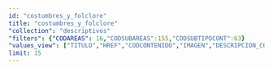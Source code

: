 ```yaml
---
id: "costumbres_y_folclore"
title: "costumbres_y_folclore"
"collection": "descriptivos"
"filters": {"CODAREAS": 16,"CODSUBAREAS":155,"CODSUBTIPOCONT":63}
"values_view": ["TITULO","HREF","CODCONTENIDO","IMAGEN","DESCRIPCION_COMUN","TEXTO","RECURSOS","CONTENIDOS_RELACIONADOS"]
limit: 15
---
```

<app-tab-bar></app-tab-bar>
<app-paginator-browser >
    <div flex="100"  ng-class="{'end': $last}" ng-repeat="card in elements()">
        <app-card-standard item="card" prefix="node.href"></app-card-standard>
    </div>
</app-paginator-browser>
